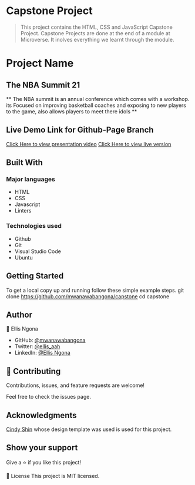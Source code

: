 # Capstone Project

> This project contains the HTML, CSS and JavaScript Capstone Project. Capstone Projects are done at the end of a module at Microverse. It inolves everything we learnt through the module.


# Project Name
## The NBA Summit 21

** The NBA summit is an annual conference which comes with a workshop. its  Focused on improving basketball coaches and exposing to new players to the game, also allows players to meet there idols ** 

## Live Demo Link for Github-Page Branch

[Click Here to view presentation video](https://www.loom.com/share/d528d0f342034bdcae2639871e86655e)
[Click Here to view live version](https://mwanawabangona.github.io/capstone-project/)
## Built With
### Major languages
- HTML
- CSS
- Javascript
- Linters

### Technologies used
- Github
- Git
- Visual Studio Code
- Ubuntu

## Getting Started
To get a local copy up and running follow these simple example steps.
git clone https://github.com/mwanawabangona/capstone cd capstone


## Author
👤 Ellis Ngona

- GitHub: [@mwanawabangona ](https://github.com/faizi2500)
- Twitter: [@ellis_aah ](https://twitter.com/Faizy_250) 
- LinkedIn: [@Ellis Ngona](www.linkedin.com)

## 🤝 Contributing
Contributions, issues, and feature requests are welcome!

Feel free to check the issues page.

## Acknowledgments

[Cindy Shin](https://www.behance.net/gallery/29845175/CC-Global-Summit-2015) whose design template was used is used for this project.

## Show your support
Give a ⭐️ if you like this project!

📝 License
This project is MIT licensed.
